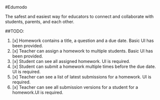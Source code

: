 #Edumodo

The safest and easiest way for educators to connect and collaborate with students, parents, and each other.


##TODO:
1. [x] Homework contains a title, a question and a due date. Basic UI has been provided.
2. [x] Teacher can assign a homework to multiple students. Basic UI has been provided.
3. [x] Student can see all assigned homework. UI is required.
4. [x] Student can submit a homework multiple times before the due date. UI is required.
5. [x] Teacher can see a list of latest submissions for a homework. UI is required.
6. [x] Teacher can see all submission versions for a student for a homework.UI is required.


